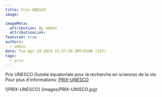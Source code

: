 ```yaml
---
title: Prix UNESCO
image:

imageMeta:
  attribution: By admin
  attributionLink:
featured: true
authors:
  - admin
date: Tue Apr 24 2019 15:37:59 GMT+0100 (IST)
tags:
  - prix
---
```

Prix UNESCO Guinée équatoriale pour la recherche en sciences de la vie. Pour plus d'informations:
 <a href="https://fr.unesco.org/stem/lifesciences-prize">PRIX-UNESCO</a>

![PRIX-UNESCO] (images/PRIX-UNISCO.jpg)
